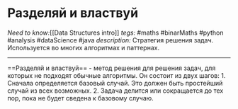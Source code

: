 # Разделяй и властвуй
*Need to know:*[[Data Structures intro]]
*tegs:* #maths #binarMaths #python #analysis #dataScience #java
*description:* Стратегия решения задач. Используется во многих алгоритмах и паттернах.

---
==Разделяй и властвуй== - метод решения для решения задач, для которых не подходят обычные алгоритмы. Он состоит из двух шагов:
	1. Сначала определяется базовый случай. Это должен быть простейший случай из всех возможных.
	2. Задача делится или сокращается до тех пор, пока не будет сведена к базовому случаю.